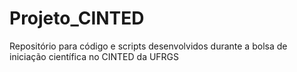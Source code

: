 # Projeto_CINTED
Repositório para código e scripts desenvolvidos durante a bolsa de iniciação científica no CINTED da UFRGS
